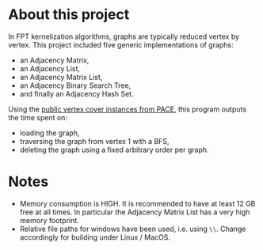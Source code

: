 # About this project
In FPT kernelization algorithms, graphs are typically reduced vertex by vertex. This project included five generic implementations of graphs:
* an Adjacency Matrix,
* an Adjacency List,
* an Adjacency Matrix List,
* an Adjacency Binary Search Tree,
* and finally an Adjacency Hash Set.

Using the [public vertex cover instances from PACE](https://pacechallenge.org/2019/vc/vc_exact/), this program outputs the time spent on:
* loading the graph,
* traversing the graph from vertex 1 with a BFS,
* deleting the graph using a fixed arbitrary order per graph.

# Notes
* Memory consumption is HIGH. It is recommended to have at least 12 GB free at all times. In particular the Adjacency Matrix List has a very high memory  footprint.
* Relative file paths for windows have been used, i.e. using ``\\``. Change accordingly for building under Linux / MacOS.
